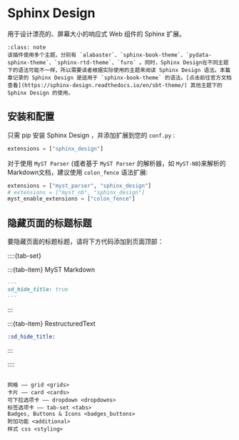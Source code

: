 
# Sphinx Design

用于设计漂亮的、屏幕大小的响应式 Web 组件的 Sphinx 扩展。

```{admonition} 适用于多种主题的 Sphinx Design
:class: note
该插件使用多个主题，分别有 `alabaster`、`sphinx-book-theme`、`pydata-sphinx-theme`、`sphinx-rtd-theme`、`furo` 。同时，Sphinx Design在不同主题下的语法可能不一样，所以需要读者根据实际使用的主题来阅读 Sphinx Design 语法。本篇章记录的 Sphinx Design 是适用于 `sphinx-book-theme` 的语法。[点击前往官方文档查看](https://sphinx-design.readthedocs.io/en/sbt-theme/) 其他主题下的 Sphinx Design 的使用。
```

## 安装和配置

只需 pip 安装 Sphinx Design ，并添加扩展到您的 `conf.py` :

```python
extensions = ["sphinx_design"]
```

对于使用 `MyST Parser` (或者基于 `MyST Parser` 的解析器，如 `MyST-NB`)来解析的Markdown文档，建议使用 `colon_fence` 语法扩展:

```python
extensions = ["myst_parser", "sphinx_design"]
# extensions = ["myst_nb", "sphinx_design"]
myst_enable_extensions = ["colon_fence"]
```

## 隐藏页面的标题标题

要隐藏页面的标题标题，请将下方代码添加到页面顶部：

::::{tab-set}

:::{tab-item} MyST Markdown

```markdown
---
sd_hide_title: true
---
```

:::

:::{tab-item} RestructuredText

```rst
:sd_hide_title:
```

:::

::::

```{toctree}

网格 —— grid <grids>
卡片 —— card <cards>
可下拉选项卡 —— dropdown <dropdowns>
标签选项卡 —— tab-set <tabs>
Badges, Buttons & Icons <badges_buttons>
附加功能 <additional>
样式 css <styling>
```

